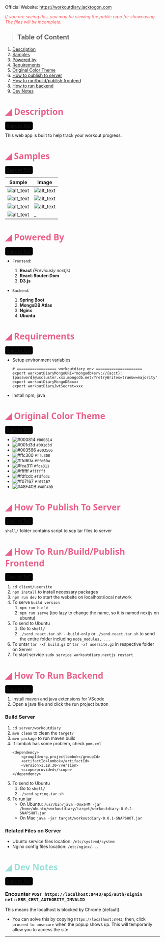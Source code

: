 Official Website: <a href="https://workoutdiary.jacktogon.com" target="_blank">https://workoutdiary.jacktogon.com</a>

<span style='color: #FF595E;'>*If you are seeing this, you may be viewing the public repo for showcasing. The files will be incomplete.*</span>

> <h2 id='toc0'>Table of Content</h2>

1. <a href='#Description'>Description</a>
2. <a href='#Samples'>Samples</a>
3. <a href='#poweredby'>Powered by</a>
4. <a href='#Requirements'>Requirements</a>
5. <a href='#OriginalColorTheme'>Original Color Theme</a>
6. <a href='#Howtopublishtoserver'>How to publish to server</a>
7. <a href='#Howtorunbuildpublishfrontend'>How to run/build/publish frontend</a>
8. <a href='#Howtorunbackend'>How to run backend</a>
9. <a href='#devnotes'>Dev Notes</a>

<h1 id="Description" style="font-weight: 700; text-transform: capitalize; font-family: 'Segoe UI', Tahoma, Geneva, Verdana, sans-serif; color: #EA638C;">&#9698; Description</h1>
<a href='#toc0' style='background: #000; margin:0 auto; padding: 5px; border-radius: 5px;'>Back to ToC</a>

This web app is built to help track your workout progress.

<h1 id="Samples" style="font-weight: 700; text-transform: capitalize; font-family: 'Segoe UI', Tahoma, Geneva, Verdana, sans-serif; color: #EA638C;">&#9698; Samples</h1>
<a href='#toc0' style='background: #000; margin:0 auto; padding: 5px; border-radius: 5px;'>Back to ToC</a>

| Sample | Image |
|----------|----------|
| ![alt_text](./samples/00.png) | ![alt_text](./samples/01.png) | 
| ![alt_text](./samples/02.png) | ![alt_text](./samples/03.png) | 
| ![alt_text](./samples/04.png) | ![alt_text](./samples/05.png) | 
| ![alt_text](./samples/06.png) | _ | 



<h1 id="poweredby" style="font-weight: 700; text-transform: capitalize; font-family: 'Segoe UI', Tahoma, Geneva, Verdana, sans-serif; color: #EA638C;">&#9698; powered by</h1>
<a href='#toc0' style='background: #000; margin:0 auto; padding: 5px; border-radius: 5px;'>Back to ToC</a>

- `Frontend`:
  1. **React** _(Previously nextjs)_
  2. **React-Router-Dom**
  3. **D3.js**

- `Backend`:
  1. **Spring Boot**
  2. **MongoDB Atlas**
  3. **Nginx**
  4. **Ubuntu**

<h1 id="Requirements" style="font-weight: 700; text-transform: capitalize; font-family: 'Segoe UI', Tahoma, Geneva, Verdana, sans-serif; color: #EA638C;">&#9698; Requirements</h1>
<a href='#toc0' style='background: #000; margin:0 auto; padding: 5px; border-radius: 5px;'>Back to ToC</a>

- Setup environment variables
  ```
  # ================== workoutdiary env =====================
  export workoutDiaryMongoURI="mongodb+srv://{acct}:{password}@uscluster.xxx.mongodb.net/?retryWrites=true&w=majority"
  export workoutDiaryMongoDB=xxx
  export workoutDiaryJwtSecret=xxx
  ```
- install npm, java 

<h1 id="OriginalColorTheme" style="font-weight: 700; text-transform: capitalize; font-family: 'Segoe UI', Tahoma, Geneva, Verdana, sans-serif; color: #EA638C;">&#9698; Original Color Theme</h1>
<a href='#toc0' style='background: #000; margin:0 auto; padding: 5px; border-radius: 5px;'>Back to ToC</a>

- ![#000814](https://placehold.co/15x15/000814/000814.png) `#000814`
- ![#001d3d](https://placehold.co/15x15/001d3d/001d3d.png) `#001d3d`
- ![#003566](https://placehold.co/15x15/003566/003566.png) `#003566`
- ![#ffc300](https://placehold.co/15x15/ffc300/ffc300.png) `#ffc300`
- ![#ffd60a](https://placehold.co/15x15/ffd60a/ffd60a.png) `#ffd60a`
- ![#fca311](https://placehold.co/15x15/fca311/fca311.png) `#fca311`
- ![#ffffff](https://placehold.co/15x15/ffffff/ffffff.png) `#ffffff`
- ![#fdfcdc](https://placehold.co/15x15/fdfcdc/fdfcdc.png) `#fdfcdc`
- ![#f07167](https://placehold.co/15x15/f07167/f07167.png) `#f07167`
- ![#48F40B](https://placehold.co/15x15/48F40B/48F40B.png) `#48F40B`

<h1 id="Howtopublishtoserver" style="font-weight: 700; text-transform: capitalize; font-family: 'Segoe UI', Tahoma, Geneva, Verdana, sans-serif; color: #EA638C;">&#9698; How to publish to server</h1>
<a href='#toc0' style='background: #000; margin:0 auto; padding: 5px; border-radius: 5px;'>Back to ToC</a>

`shell/` folder contains script to scp tar files to server

<h1 id="Howtorunbuildpublishfrontend" style="font-weight: 700; text-transform: capitalize; font-family: 'Segoe UI', Tahoma, Geneva, Verdana, sans-serif; color: #EA638C;">&#9698; How to run/build/publish frontend</h1>
<a href='#toc0' style='background: #000; margin:0 auto; padding: 5px; border-radius: 5px;'>Back to ToC</a>

1. `cd client/usersite`
2. `npm install` to install necessary packages
3. `npm run dev` to start the website on localhost/local network
4. To serve `build version`
   1. `npm run build` 
   2. `npm run serve` (too lazy to change the name, so it is named nextjs on ubuntu)
5. To send to Ubuntu
   1. Go to `shell/`
   2. `./send.react.tar.sh --build-only` or `./send.react.tar.sh` to send the entire folder including `node_modules, ...`
6. To untar `tar -xf build.gz` or `tar -xf usersite.gz` in respective folder on Server
7. To start service `sudo service workoutdiary.nextjs restart`

<h1 id="Howtorunbackend" style="font-weight: 700; text-transform: capitalize; font-family: 'Segoe UI', Tahoma, Geneva, Verdana, sans-serif; color: #EA638C;">&#9698; How to run backend</h1>
<a href='#toc0' style='background: #000; margin:0 auto; padding: 5px; border-radius: 5px;'>Back to ToC</a>

1. install maven and java extensions for VScode
2. Open a java file and click the run project button


### Build Server
1. `cd server/workoutdiary`
2. `mvn clean` to clean the `target/`
3. `mvn package` to run maven build
4. If lombak has some problem, check `pom.xml`
   ```
   <dependency>
       <groupId>org.projectlombok</groupId>
       <artifactId>lombok</artifactId>
       <version>1.18.30</version>
       <scope>provided</scope>
   </dependency>
   ```
5. To send to Ubuntu
   1. Go to `shell/`
   2. `./send.spring.tar.sh`
6. To run jar 
   - On Ubuntu: `/usr/bin/java -Xmx64M -jar /home/ubuntu/workoutdiary/target/workoutdiary-0.0.1-SNAPSHOT.jar`
   - On Mac `java -jar target/workoutdiary-0.0.1-SNAPSHOT.jar`
  
### Related Files on Server
- Ubuntu service files location: `/etc/systemd/system`
- Nginx config files location: `/etc/nginx/...`


<h1 id="devnotes" style="font-weight: 700; text-transform: capitalize; font-family: 'Segoe UI', Tahoma, Geneva, Verdana, sans-serif; color: #99E1D9;">&#9698; Dev Notes</h1>
<a href='#toc0' style='background: #000; margin:0 auto; padding: 5px; border-radius: 5px;'>Back to ToC</a>

### Encounter `POST https://localhost:8443/api/auth/signin net::ERR_CERT_AUTHORITY_INVALID`
This means the localhost is blocked by Chrome (default). 
- You can solve this by copying `https://localhost:8443`; then, click `proceed to unsecure` when the popup shows up. This will temporarily allow you to access the site.

---